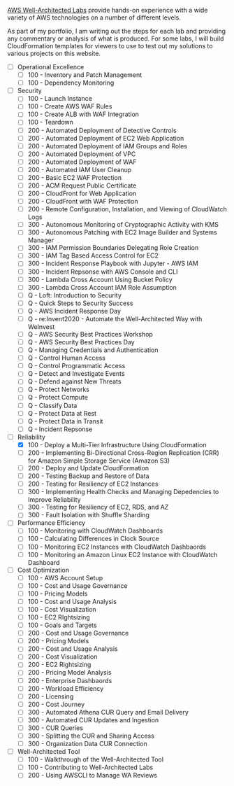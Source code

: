 [AWS Well-Architected Labs](https://wellarchitectedlabs.com/) provide hands-on experience with a wide variety of AWS technologies on a number of different levels.

As part of my portfolio, I am writing out the steps for each lab and providing any commentary or analysis of what is produced. For some labs, I will build CloudFormation templates for viewers to use to test out my solutions to various projects on this website.

- [ ]  Operational Excellence
    - [ ]  100 - Inventory and Patch Management
    - [ ]  100 - Dependency Monitoring
- [ ]  Security
    - [ ]  100 - Launch Instance
    - [ ]  100 - Create AWS WAF Rules
    - [ ]  100 - Create ALB with WAF Integration
    - [ ]  100 - Teardown
    - [ ]  200 - Automated Deployment of Detective Controls
    - [ ]  200 - Automated Deployment of EC2 Web Application
    - [ ]  200 - Automated Deployment of IAM Groups and Roles
    - [ ]  200 - Automated Deployment of VPC
    - [ ]  200 - Automated Deployment of WAF
    - [ ]  200 - Automated IAM User Cleanup
    - [ ]  200 - Basic EC2 WAF Protection
    - [ ]  200 - ACM Request Public Certificate
    - [ ]  200 - CloudFront for Web Application
    - [ ]  200 - CloudFront with WAF Protection
    - [ ]  200 - Remote Configuration, Installation, and Viewing of CloudWatch Logs
    - [ ]  300 - Autonomous Monitoring of Cryptographic Activity with KMS
    - [ ]  300 - Autonomous Patching with EC2 Image Builder and Systems Manager
    - [ ]  300 - IAM Permission Boundaries Delegating Role Creation
    - [ ]  300 - IAM Tag Based Access Control for EC2
    - [ ]  300 - Incident Response Playbook with Jupyter - AWS IAM
    - [ ]  300 - Incident Repsonse with AWS Console and CLI
    - [ ]  300 - Lambda Cross Account Using Bucket Policy
    - [ ]  300 - Lambda Cross Account IAM Role Assumption
    - [ ]  Q - Loft: Introduction to Security
    - [ ]  Q - Quick Steps to Security Success
    - [ ]  Q - AWS Incident Response Day
    - [ ]  Q - re:Invent2020 - Automate the Well-Architected Way with WeInvest
    - [ ]  Q - AWS Security Best Practices Workshop
    - [ ]  Q - AWS Security Best Practices Day
    - [ ]  Q - Managing Credentials and Authentication
    - [ ]  Q - Control Human Access
    - [ ]  Q - Control Programmatic Access
    - [ ]  Q - Detect and Investigate Events
    - [ ]  Q - Defend against New Threats
    - [ ]  Q - Protect Networks
    - [ ]  Q - Protect Compute
    - [ ]  Q - Classify Data
    - [ ]  Q - Protect Data at Rest
    - [ ]  Q - Protect Data in Transit
    - [ ]  Q - Incident Repsonse
- [ ]  Reliability
    - [x]  100 - Deploy a Multi-Tier Infrastructure Using CloudFormation
    - [ ]  200 - Implementing Bi-Directional Cross-Region Replication (CRR) for Amazon Simple Storage Service (Amazon S3)
    - [ ]  200 - Deploy and Update CloudFormation
    - [ ]  200 - Testing Backup and Restore of Data
    - [ ]  200 - Testing for Resiliency of EC2 Instances
    - [ ]  300 - Implementing Health Checks and Managing Depedencies to Improve Reliability
    - [ ]  300 - Testing for Resiliency of EC2, RDS, and AZ
    - [ ]  300 - Fault Isolation with Shuffle Sharding
- [ ]  Performance Efficiency
    - [ ]  100 - Monitoring with CloudWatch Dashboards
    - [ ]  100 - Calculating Differences in Clock Source
    - [ ]  100 - Monitoring EC2 Instances with CloudWatch Dashbaords
    - [ ]  100 - Monitoring an Amazon Linux EC2 Instance with CloudWatch Dashboard
- [ ]  Cost Optimization
    - [ ]  100 - AWS Account Setup
    - [ ]  100 - Cost and Usage Governance
    - [ ]  100 - Pricing Models
    - [ ]  100 - Cost and Usage Analysis
    - [ ]  100 - Cost Visualization
    - [ ]  100 - EC2 RIghtsizing
    - [ ]  100 - Goals and Targets
    - [ ]  200 - Cost and Usage Governance
    - [ ]  200 - Pricing Models
    - [ ]  200 - Cost and Usage Analysis
    - [ ]  200 - Cost Visualization
    - [ ]  200 - EC2 Rightsizing
    - [ ]  200 - Pricing Model Analysis
    - [ ]  200 - Enterprise Dashbaords
    - [ ]  200 - Workload Efficiency
    - [ ]  200 - Licensing
    - [ ]  200 - Cost Journey
    - [ ]  300 - Automated Athena CUR Query and Email Delivery
    - [ ]  300 - Automated CUR Updates and Ingestion
    - [ ]  300 - CUR Queries
    - [ ]  300 - Splitting the CUR and Sharing Access
    - [ ]  300 - Organization Data CUR Connection
- [ ]  Well-Architected Tool
    - [ ]  100 - Walkthrough of the Well-Architected Tool
    - [ ]  100 - Contributing to Well-Architected Labs
    - [ ]  200 - Using AWSCLI to Manage WA Reviews
